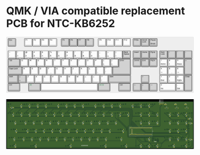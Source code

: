 QMK / VIA compatible replacement PCB for NTC-KB6252
===================================================
![ISO-Nordic layout](readme-files/ntc-kb6252ea.png)

![pcb](readme-files/pcb.png)